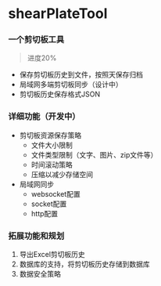 # shearPlateTool
### 一个剪切板工具 
>进度20%

- 保存剪切板历史到文件，按照天保存归档
- 局域网多端剪切板同步（设计中）
- 剪切板历史保存格式JSON

### 详细功能（开发中）
- 剪切板资源保存策略
    - 文件大小限制
    - 文件类型限制（文字、图片、zip文件等）
    - 时间滚动策略
    - 压缩以减少存储空间
- 局域网同步
    - websocket配置
    - socket配置
    - http配置
  
### 拓展功能和规划
1. 导出Excel剪切板历史
2. 数据库的支持，将剪切板历史存储到数据库
3. 数据安全策略
